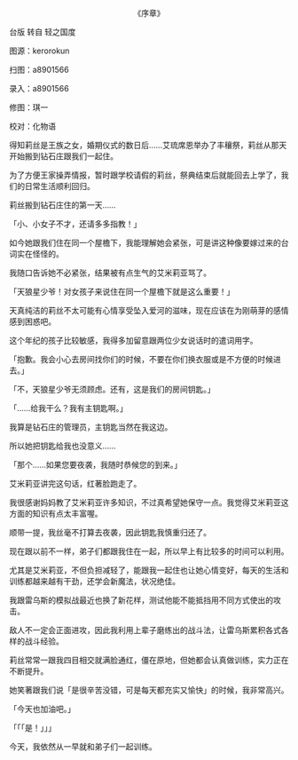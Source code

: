 <p align="center">《序章》</p>

台版 转自 轻之国度

图源：kerorokun

扫图：a8901566

录入：a8901566

修图：琪一

校对：化物语

得知莉丝是王族之女，婚期仪式的数日后……艾琉席恩举办了丰穰祭，莉丝从那天开始搬到钻石庄跟我们一起住。

为了方便王家操弄情报，暂时跟学校请假的莉丝，祭典结束后就能回去上学了，我们的日常生活顺利回归。

莉丝搬到钻石庄住的第一天……

「小、小女子不才，还请多多指教！」

如今她跟我们住在同一个屋檐下，我能理解她会紧张，可是讲这种像要嫁过来的台词实在怪怪的。

我随口告诉她不必紧张，结果被有点生气的艾米莉亚骂了。

「天狼星少爷！对女孩子来说住在同一个屋檐下就是这么重要！」

天真纯洁的莉丝不太可能有心情享受坠入爱河的滋味，现在应该在为刚萌芽的感情感到困惑吧。

这个年纪的孩子比较敏感，我得多加留意跟两位少女说话时的遣词用字。

「抱歉。我会小心去房间找你们的时候，不要在你们换衣服或是不方便的时候进去。」

「不，天狼星少爷无须顾虑。还有，这是我们的房间钥匙。」

「……给我干么？我有主钥匙啊。」

我算是钻石庄的管理员，主钥匙当然在我这边。

所以她把钥匙给我也没意义……

「那个……如果您要夜袭，我随时恭候您的到来。」

艾米莉亚讲完这句话，红著脸跑走了。

我很感谢妈妈教了艾米莉亚许多知识，不过真希望她保守一点。我觉得艾米莉亚这方面的知识有点太丰富喔。

顺带一提，我丝毫不打算去夜袭，因此钥匙我慎重归还了。

现在跟以前不一样，弟子们都跟我住在一起，所以早上有比较多的时间可以利用。

尤其是艾米莉亚，不但负担减轻了，能跟我一起住也让她心情变好，每天的生活和训练都越来越有干劲，还学会新魔法，状况绝佳。

我跟雷乌斯的模拟战最近也换了新花样，测试他能不能抵挡用不同方式使出的攻击。

敌人不一定会正面进攻，因此我利用上辈子磨练出的战斗法，让雷乌斯累积各式各样的战斗经验。

莉丝常常一跟我四目相交就满脸通红，僵在原地，但她都会认真做训练，实力正在不断提升。

她笑著跟我们说「是很辛苦没错，可是每天都充实又愉快」的时候，我非常高兴。

「今天也加油吧。」

「「「是！」」」

今天，我依然从一早就和弟子们一起训练。

